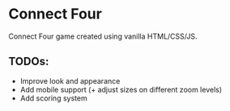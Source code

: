 # Connect Four

Connect Four game created using vanilla HTML/CSS/JS.

## TODOs:
- Improve look and appearance
- Add mobile support (+ adjust sizes on different zoom levels)
- Add scoring system